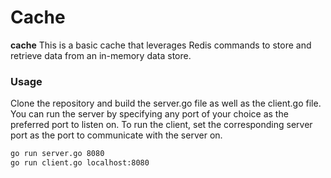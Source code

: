# Cache

**cache** This is a basic cache that leverages Redis commands to store and retrieve data from an in-memory data store. 

### Usage

Clone the repository and build the server.go file as well as the client.go file. 
You can run the server by specifying any port of your choice as the preferred port to listen on.
To run the client, set the corresponding server port as the port to communicate with the server on. 

```bash
go run server.go 8080
go run client.go localhost:8080
```
